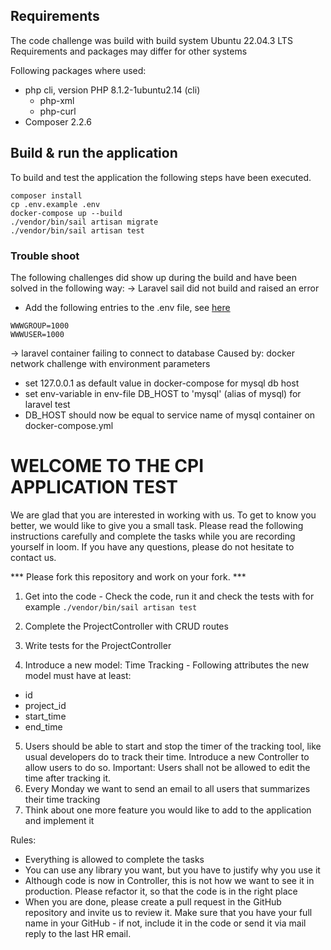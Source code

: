 ## Requirements
The code challenge was build with build system Ubuntu 22.04.3 LTS
Requirements and packages may differ for other systems

Following packages where used:
- php cli, version PHP 8.1.2-1ubuntu2.14 (cli)
  - php-xml
  - php-curl
- Composer 2.2.6

## Build & run the application
To build and test the application the following steps have been executed. 
````
composer install
cp .env.example .env
docker-compose up --build
./vendor/bin/sail artisan migrate
./vendor/bin/sail artisan test
````
### Trouble shoot
The following challenges did show up during the build and have been solved in the following way:
-> Laravel sail did not build and raised an error
- Add the following entries to the .env file, see [here](https://stackoverflow.com/questions/67224488/laravel-sail-wont-build-on-ubuntu-20-04-groupadd-invalid-group-id-sail)
````
WWWGROUP=1000
WWWUSER=1000
````
-> laravel container failing to connect to database
Caused by: docker network challenge with environment parameters
- set 127.0.0.1 as default value in docker-compose for mysql db host
- set env-variable in env-file DB_HOST to 'mysql' (alias of mysql) for laravel test
- DB_HOST should now be equal to service name of mysql container on docker-compose.yml



# WELCOME TO THE CPI APPLICATION TEST

We are glad that you are interested in working with us. To get to know you better, we would like to give you a small
task. Please read the following instructions carefully and complete the tasks while you are recording yourself in loom.
If you have any questions, please do not hesitate to contact us. 

*** Please fork this repository and work on your fork. ***

1. Get into the code -
   Check the code, run it and check the tests with for example `./vendor/bin/sail artisan test`

2. Complete the ProjectController with CRUD routes
3. Write tests for the ProjectController
4. Introduce a new model: Time Tracking - Following attributes the new model must have at least:

- id
- project_id
- start_time
- end_time

5. Users should be able to start and stop the timer of the tracking tool, like usual developers do to track their time. 
   Introduce a new Controller to allow users to do so. Important: Users shall not be allowed to edit the time after tracking it.
6. Every Monday we want to send an email to all users that summarizes their time tracking
7. Think about one more feature you would like to add to the application and implement it

Rules:

- Everything is allowed to complete the tasks
- You can use any library you want, but you have to justify why you use it
- Although code is now in Controller, this is not how we want to see it in production. Please refactor it, so that the
  code is in the right place
- When you are done, please create a pull request in the GitHub repository and invite us to review it. Make sure that
  you have your full name in your GitHub - if not, include it in the code or send it via mail reply to the last HR
  email.
